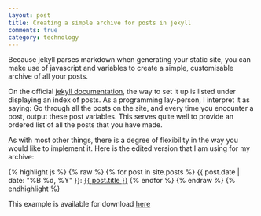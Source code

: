 ```yaml
---
layout: post
title: Creating a simple archive for posts in jekyll
comments: true
category: technology
---
```


Because jekyll parses markdown when generating your static site, you can make use of javascript and variables to create a simple, customisable archive of all your posts. 

<!--break-->

On the official [jekyll documentation](http://jekyllrb.com/docs/posts/), the way to set it up is listed under displaying an index of posts. As a programming lay-person, I interpret it as saying: Go through all the posts on the site, and every time you encounter a post, output these post variables. This serves quite well to provide an ordered list of all the posts that you have made.

As with most other things, there is a degree of flexibility in the way you would like to implement it. Here is the edited version that I am using for my archive:

{% highlight js %}
{% raw %}
{% for post in site.posts %}
{{ post.date | date: "%B %d, %Y" }}: <a href="{{ post.url }}">{{ post.title }}</a>
{% endfor %}
{% endraw %}
{% endhighlight %}

This example is available for download <a href="{{ site.baseurl }}public/downloads/jekyll-archive.rar">here</a>